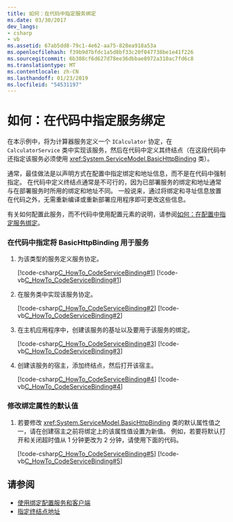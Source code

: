 ```yaml
---
title: 如何：在代码中指定服务绑定
ms.date: 03/30/2017
dev_langs:
- csharp
- vb
ms.assetid: 67ab5dd8-79c1-4e62-aa75-828ea918a53a
ms.openlocfilehash: f39b9d7bfdc1a5d8bf33c20f047738be1e41f226
ms.sourcegitcommit: 6b308cf6d627d78ee36dbbae8972a310ac7fd6c8
ms.translationtype: MT
ms.contentlocale: zh-CN
ms.lasthandoff: 01/23/2019
ms.locfileid: "54531197"
---
```

# <a name="how-to-specify-a-service-binding-in-code"></a>如何：在代码中指定服务绑定
在本示例中，将为计算器服务定义一个 `ICalculator` 协定，在 `CalculatorService` 类中实现该服务，然后在代码中定义其终结点（在这段代码中还指定该服务必须使用 <xref:System.ServiceModel.BasicHttpBinding> 类）。  
  
 通常，最佳做法是以声明方式在配置中指定绑定和地址信息，而不是在代码中强制指定。 在代码中定义终结点通常是不可行的，因为已部署服务的绑定和地址通常与在部署服务时所用的绑定和地址不同。 一般说来，通过将绑定和寻址信息放置在代码之外，无需重新编译或重新部署应用程序即可更改这些信息。  
  
 有关如何配置此服务，而不代码中使用配置元素的说明，请参阅[如何：在配置中指定服务绑定](../../../docs/framework/wcf/how-to-specify-a-service-binding-in-configuration.md)。  
  
### <a name="to-specify-in-code-to-use-the-basichttpbinding-for-the-service"></a>在代码中指定将 BasicHttpBinding 用于服务  
  
1.  为该类型的服务定义服务协定。  
  
     [!code-csharp[C_HowTo_CodeServiceBinding#1](../../../samples/snippets/csharp/VS_Snippets_CFX/c_howto_codeservicebinding/cs/source.cs#1)]
     [!code-vb[C_HowTo_CodeServiceBinding#1](../../../samples/snippets/visualbasic/VS_Snippets_CFX/c_howto_codeservicebinding/vb/source.vb#1)]  
  
2.  在服务类中实现该服务协定。  
  
     [!code-csharp[C_HowTo_CodeServiceBinding#2](../../../samples/snippets/csharp/VS_Snippets_CFX/c_howto_codeservicebinding/cs/source.cs#2)]
     [!code-vb[C_HowTo_CodeServiceBinding#2](../../../samples/snippets/visualbasic/VS_Snippets_CFX/c_howto_codeservicebinding/vb/source.vb#2)]  
  
3.  在主机应用程序中，创建该服务的基址以及要用于该服务的绑定。  
  
     [!code-csharp[C_HowTo_CodeServiceBinding#3](../../../samples/snippets/csharp/VS_Snippets_CFX/c_howto_codeservicebinding/cs/source.cs#3)]
     [!code-vb[C_HowTo_CodeServiceBinding#3](../../../samples/snippets/visualbasic/VS_Snippets_CFX/c_howto_codeservicebinding/vb/source.vb#3)]  
  
4.  创建该服务的宿主，添加终结点，然后打开该宿主。  
  
     [!code-csharp[C_HowTo_CodeServiceBinding#4](../../../samples/snippets/csharp/VS_Snippets_CFX/c_howto_codeservicebinding/cs/source.cs#4)]
     [!code-vb[C_HowTo_CodeServiceBinding#4](../../../samples/snippets/visualbasic/VS_Snippets_CFX/c_howto_codeservicebinding/vb/source.vb#4)]  
  
### <a name="to-modify-the-default-values-of-the-binding-properties"></a>修改绑定属性的默认值  
  
1.  若要修改 <xref:System.ServiceModel.BasicHttpBinding> 类的默认属性值之一，请在创建宿主之前将绑定上的该属性值设置为新值。 例如，若要将默认打开和关闭超时值从 1 分钟更改为 2 分钟，请使用下面的代码。  
  
     [!code-csharp[C_HowTo_CodeServiceBinding#5](../../../samples/snippets/csharp/VS_Snippets_CFX/c_howto_codeservicebinding/cs/source.cs#5)]
     [!code-vb[C_HowTo_CodeServiceBinding#5](../../../samples/snippets/visualbasic/VS_Snippets_CFX/c_howto_codeservicebinding/vb/source.vb#5)]  
  
## <a name="see-also"></a>请参阅
- [使用绑定配置服务和客户端](../../../docs/framework/wcf/using-bindings-to-configure-services-and-clients.md)
- [指定终结点地址](../../../docs/framework/wcf/specifying-an-endpoint-address.md)
